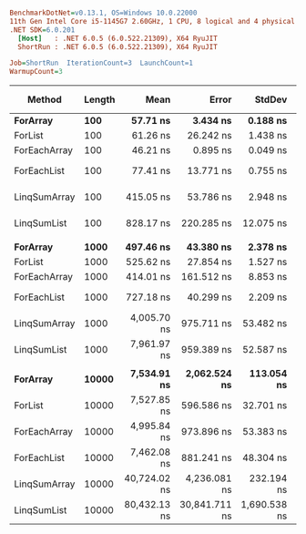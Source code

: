 ``` ini

BenchmarkDotNet=v0.13.1, OS=Windows 10.0.22000
11th Gen Intel Core i5-1145G7 2.60GHz, 1 CPU, 8 logical and 4 physical cores
.NET SDK=6.0.201
  [Host]   : .NET 6.0.5 (6.0.522.21309), X64 RyuJIT
  ShortRun : .NET 6.0.5 (6.0.522.21309), X64 RyuJIT

Job=ShortRun  IterationCount=3  LaunchCount=1  
WarmupCount=3  

```
|       Method | Length |         Mean |         Error |       StdDev | Ratio | RatioSD | Code Size |  Gen 0 | Allocated |
|------------- |------- |-------------:|--------------:|-------------:|------:|--------:|----------:|-------:|----------:|
|     **ForArray** |    **100** |     **57.71 ns** |      **3.434 ns** |     **0.188 ns** |  **1.00** |    **0.00** |      **71 B** |      **-** |         **-** |
|      ForList |    100 |     61.26 ns |     26.242 ns |     1.438 ns |  1.06 |    0.03 |      78 B |      - |         - |
| ForEachArray |    100 |     46.21 ns |      0.895 ns |     0.049 ns |  0.80 |    0.00 |      52 B |      - |         - |
|  ForEachList |    100 |     77.41 ns |     13.771 ns |     0.755 ns |  1.34 |    0.02 |     100 B |      - |         - |
| LinqSumArray |    100 |    415.05 ns |     53.786 ns |     2.948 ns |  7.19 |    0.06 |     448 B | 0.0076 |      32 B |
|  LinqSumList |    100 |    828.17 ns |    220.285 ns |    12.075 ns | 14.35 |    0.23 |     448 B | 0.0095 |      40 B |
|              |        |              |               |              |       |         |           |        |           |
|     **ForArray** |   **1000** |    **497.46 ns** |     **43.380 ns** |     **2.378 ns** |  **1.00** |    **0.00** |      **71 B** |      **-** |         **-** |
|      ForList |   1000 |    525.62 ns |     27.854 ns |     1.527 ns |  1.06 |    0.01 |      78 B |      - |         - |
| ForEachArray |   1000 |    414.01 ns |    161.512 ns |     8.853 ns |  0.83 |    0.02 |      52 B |      - |         - |
|  ForEachList |   1000 |    727.18 ns |     40.299 ns |     2.209 ns |  1.46 |    0.00 |     100 B |      - |         - |
| LinqSumArray |   1000 |  4,005.70 ns |    975.711 ns |    53.482 ns |  8.05 |    0.15 |     448 B | 0.0076 |      32 B |
|  LinqSumList |   1000 |  7,961.97 ns |    959.389 ns |    52.587 ns | 16.01 |    0.18 |     448 B |      - |      40 B |
|              |        |              |               |              |       |         |           |        |           |
|     **ForArray** |  **10000** |  **7,534.91 ns** |  **2,062.524 ns** |   **113.054 ns** |  **1.00** |    **0.00** |      **71 B** |      **-** |         **-** |
|      ForList |  10000 |  7,527.85 ns |    596.586 ns |    32.701 ns |  1.00 |    0.01 |      78 B |      - |         - |
| ForEachArray |  10000 |  4,995.84 ns |    973.896 ns |    53.383 ns |  0.66 |    0.01 |      52 B |      - |         - |
|  ForEachList |  10000 |  7,462.08 ns |    881.241 ns |    48.304 ns |  0.99 |    0.02 |     100 B |      - |         - |
| LinqSumArray |  10000 | 40,724.02 ns |  4,236.081 ns |   232.194 ns |  5.41 |    0.11 |     448 B |      - |      32 B |
|  LinqSumList |  10000 | 80,432.13 ns | 30,841.711 ns | 1,690.538 ns | 10.68 |    0.28 |     448 B |      - |      40 B |
